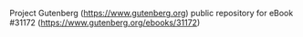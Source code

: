 Project Gutenberg (https://www.gutenberg.org) public repository for eBook #31172 (https://www.gutenberg.org/ebooks/31172)
